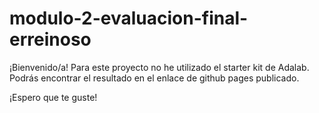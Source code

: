 # modulo-2-evaluacion-final-erreinoso

¡Bienvenido/a!
Para este proyecto no he utilizado el starter kit de Adalab. Podrás encontrar el resultado en el enlace de github pages publicado.

¡Espero que te guste!
